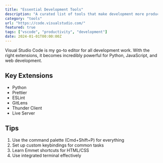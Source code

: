```yaml
---
title: "Essential Development Tools"
description: "A curated list of tools that make development more productive"
category: "tools"
url: "https://code.visualstudio.com/"
featured: true
tags: ["vscode", "productivity", "development"]
date: 2024-01-01T00:00:00Z
---
```


Visual Studio Code is my go-to editor for all development work. With the right extensions, it becomes incredibly powerful for Python, JavaScript, and web development.

## Key Extensions

- Python
- Prettier
- ESLint
- GitLens
- Thunder Client
- Live Server

## Tips

1. Use the command palette (Cmd+Shift+P) for everything
2. Set up custom keybindings for common tasks
3. Learn Emmet shortcuts for HTML/CSS
4. Use integrated terminal effectively
